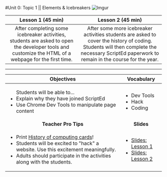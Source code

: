 #Unit 0: Topic 1 || Elements & Icebreakers
 ![Imgur](http://i.imgur.com/fq0OEji.png)
 
| Lesson 1 (45 min) | Lesson 2 (45 min) | 
|:-------:|:-------:|
| After completing some icebreaker activities, students are asked to open the developer tools and customize the HTML of a webpage for the first time.| After some more icebreaker activities students are asked to cover the history of coding. Students will then complete the necessary ScriptEd paperwork to remain in the course for the year.|

***


| Objectives | Vocabulary |
|-------|-------|
| <ul>Students will be able to...<li>Explain why they have joined ScriptEd</li> <li>Use Chrome Dev Tools to manipulate page content</li> </ul>  | <ul> <li>Dev Tools</li> <li>Hack</li> <li>Coding</li>  | 
| <center> **Teacher Pro Tips** </center> |<center> **Slides** </center> |
|<ul><li>Print [History of computing cards](https://docs.google.com/document/d/1sybHiRQ6_rKyAxiQIv48i6squazSi5YX-jc3FKgt-S4/edit?usp=sharing)! </li> <li>Students will be excited to "hack" a website. Use this excitement meaningfully.</li> <li> Adults should participate in the activities along with the students.</li></ul>| <ul><li><a target="_blank" href = "https://docs.google.com/presentation/d/1I6b-LavWUYg1hUMT4RFzf7pjl-GbSwOSwhHhRswUOR4/edit#slide=id.g12ee5b58a7_0_0">Slides: Lesson 1</a></li> <li> <a href = "https://docs.google.com/presentation/d/1I6b-LavWUYg1hUMT4RFzf7pjl-GbSwOSwhHhRswUOR4/edit#slide=id.g1345dab2fe_0_24" target="_blank">Slides: Lesson 2</a></li></ul> |
